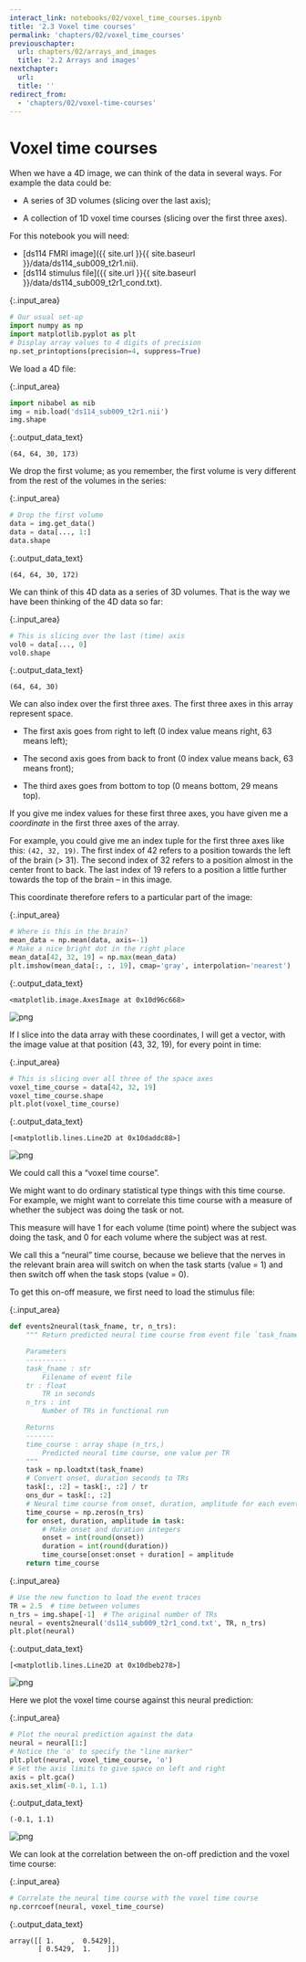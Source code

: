 ```yaml
---
interact_link: notebooks/02/voxel_time_courses.ipynb
title: '2.3 Voxel time courses'
permalink: 'chapters/02/voxel_time_courses'
previouschapter:
  url: chapters/02/arrays_and_images
  title: '2.2 Arrays and images'
nextchapter:
  url: 
  title: ''
redirect_from:
  - 'chapters/02/voxel-time-courses'
---
```


# Voxel time courses

When we have a 4D image, we can think of the data in several ways.  For
example the data could be:

* A series of 3D volumes (slicing over the last axis);

* A collection of 1D voxel time courses (slicing over the first three axes).

For this notebook you will need:

* [ds114 FMRI image]({{ site.url }}{{ site.baseurl }}/data/ds114_sub009_t2r1.nii).
* [ds114 stimulus file]({{ site.url }}{{ site.baseurl }}/data/ds114_sub009_t2r1_cond.txt).



{:.input_area}
```python
# Our usual set-up
import numpy as np
import matplotlib.pyplot as plt
# Display array values to 4 digits of precision
np.set_printoptions(precision=4, suppress=True)
```


We load a 4D file:



{:.input_area}
```python
import nibabel as nib
img = nib.load('ds114_sub009_t2r1.nii')
img.shape
```





{:.output_data_text}
```
(64, 64, 30, 173)
```



We drop the first volume; as you remember, the first volume is very different
from the rest of the volumes in the series:



{:.input_area}
```python
# Drop the first volume
data = img.get_data()
data = data[..., 1:]
data.shape
```





{:.output_data_text}
```
(64, 64, 30, 172)
```



We can think of this 4D data as a series of 3D volumes.  That is the way we
have been thinking of the 4D data so far:



{:.input_area}
```python
# This is slicing over the last (time) axis
vol0 = data[..., 0]
vol0.shape
```





{:.output_data_text}
```
(64, 64, 30)
```



We can also index over the first three axes.  The first three axes in this
array represent space.

* The first axis goes from right to left (0 index value means right, 63 means
  left);

* The second axis goes from back to front (0 index value means back, 63 means
  front);

* The third axes goes from bottom to top (0 means bottom, 29 means top).

If you give me index values for these first three axes, you have given me a
*coordinate* in the first three axes of the array.

For example, you could give me an index tuple for the first three axes like
this: `(42, 32, 19)`.  The first index of 42 refers to a position towards
the left of the brain (> 31).  The second index of 32 refers to a position
almost in the center front to back.  The last index of 19 refers to a position
a little further towards the top of the brain – in this image.

This coordinate therefore refers to a particular part of the image:



{:.input_area}
```python
# Where is this in the brain?
mean_data = np.mean(data, axis=-1)
# Make a nice bright dot in the right place
mean_data[42, 32, 19] = np.max(mean_data)
plt.imshow(mean_data[:, :, 19], cmap='gray', interpolation='nearest')
```





{:.output_data_text}
```
<matplotlib.image.AxesImage at 0x10d96c668>
```




![png](../../images/chapters/02/voxel_time_courses_10_1.png)


If I slice into the data array with these coordinates, I will get a vector,
with the image value at that position (43, 32, 19), for every point in time:



{:.input_area}
```python
# This is slicing over all three of the space axes
voxel_time_course = data[42, 32, 19]
voxel_time_course.shape
plt.plot(voxel_time_course)
```





{:.output_data_text}
```
[<matplotlib.lines.Line2D at 0x10daddc88>]
```




![png](../../images/chapters/02/voxel_time_courses_12_1.png)


We could call this a “voxel time course”.

We might want to do ordinary statistical type things with this time course.
For example, we might want to correlate this time course with a measure of
whether the subject was doing the task or not.

This measure will have 1 for each volume (time point) where the subject was
doing the task, and 0 for each volume where the subject was at rest.

We call this a “neural” time course, because we believe that the nerves in the
relevant brain area will switch on when the task starts (value = 1) and then
switch off when the task stops (value = 0).

To get this on-off measure, we first need to load the stimulus file:



{:.input_area}
```python
def events2neural(task_fname, tr, n_trs):
    """ Return predicted neural time course from event file `task_fname`

    Parameters
    ----------
    task_fname : str
        Filename of event file
    tr : float
        TR in seconds
    n_trs : int
        Number of TRs in functional run

    Returns
    -------
    time_course : array shape (n_trs,)
        Predicted neural time course, one value per TR
    """
    task = np.loadtxt(task_fname)
    # Convert onset, duration seconds to TRs
    task[:, :2] = task[:, :2] / tr
    ons_dur = task[:, :2]
    # Neural time course from onset, duration, amplitude for each event
    time_course = np.zeros(n_trs)
    for onset, duration, amplitude in task:
        # Make onset and duration integers
        onset = int(round(onset))
        duration = int(round(duration))
        time_course[onset:onset + duration] = amplitude
    return time_course
```




{:.input_area}
```python
# Use the new function to load the event traces
TR = 2.5  # time between volumes
n_trs = img.shape[-1]  # The original number of TRs
neural = events2neural('ds114_sub009_t2r1_cond.txt', TR, n_trs)
plt.plot(neural)
```





{:.output_data_text}
```
[<matplotlib.lines.Line2D at 0x10dbeb278>]
```




![png](../../images/chapters/02/voxel_time_courses_15_1.png)


Here we plot the voxel time course against this neural prediction:



{:.input_area}
```python
# Plot the neural prediction against the data
neural = neural[1:]
# Notice the 'o' to specify the "line marker"
plt.plot(neural, voxel_time_course, 'o')
# Set the axis limits to give space on left and right
axis = plt.gca()
axis.set_xlim(-0.1, 1.1)
```





{:.output_data_text}
```
(-0.1, 1.1)
```




![png](../../images/chapters/02/voxel_time_courses_17_1.png)


We can look at the correlation between the on-off prediction and the voxel
time course:



{:.input_area}
```python
# Correlate the neural time course with the voxel time course
np.corrcoef(neural, voxel_time_course)
```





{:.output_data_text}
```
array([[ 1.    ,  0.5429],
       [ 0.5429,  1.    ]])
```


